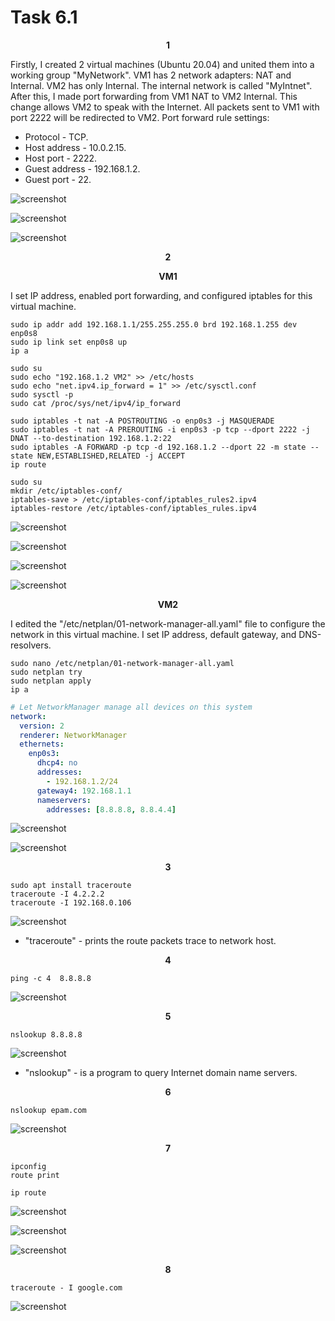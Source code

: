 # Task 6.1

<p align="center"><b>1</b></p>

Firstly, I created 2 virtual machines (Ubuntu 20.04) and united them into a working group "MyNetwork". VM1 has 2 network adapters: NAT and Internal. VM2 has only Internal. The internal network is called "MyIntnet". After this, I made port forwarding from VM1 NAT to VM2 Internal. This change allows VM2 to speak with the Internet. All packets sent to VM1 with port 2222 will be redirected to VM2. Port forward rule settings:
+ Protocol - TCP.
+ Host address - 10.0.2.15.
+ Host port - 2222.
+ Guest address - 192.168.1.2.
+ Guest port - 22.

![screenshot](screenshots/1.png)

![screenshot](screenshots/1-2.png)

![screenshot](screenshots/1-3.png)


<p align="center"><b>2</b></p>
<p align="center"><b>VM1</b></p>

I set IP address, enabled port forwarding, and configured iptables for this virtual machine.

```
sudo ip addr add 192.168.1.1/255.255.255.0 brd 192.168.1.255 dev enp0s8
sudo ip link set enp0s8 up
ip a

sudo su
sudo echo "192.168.1.2 VM2" >> /etc/hosts
sudo echo "net.ipv4.ip_forward = 1" >> /etc/sysctl.conf
sudo sysctl -p
sudo cat /proc/sys/net/ipv4/ip_forward

sudo iptables -t nat -A POSTROUTING -o enp0s3 -j MASQUERADE
sudo iptables -t nat -A PREROUTING -i enp0s3 -p tcp --dport 2222 -j DNAT --to-destination 192.168.1.2:22
sudo iptables -A FORWARD -p tcp -d 192.168.1.2 --dport 22 -m state --state NEW,ESTABLISHED,RELATED -j ACCEPT
ip route

sudo su
mkdir /etc/iptables-conf/
iptables-save > /etc/iptables-conf/iptables_rules2.ipv4
iptables-restore /etc/iptables-conf/iptables_rules.ipv4
```

![screenshot](screenshots/2.png)

![screenshot](screenshots/2-2.png)

![screenshot](screenshots/2-3.png)

![screenshot](screenshots/2-4.png)

<p align="center"><b>VM2</b></p>

I edited the "/etc/netplan/01-network-manager-all.yaml" file to configure the network in this virtual machine. I set IP address, default gateway, and DNS-resolvers.

```
sudo nano /etc/netplan/01-network-manager-all.yaml
sudo netplan try
sudo netplan apply
ip a
```

```yaml
# Let NetworkManager manage all devices on this system
network:
  version: 2
  renderer: NetworkManager
  ethernets:
    enp0s3:
      dhcp4: no
      addresses:
        - 192.168.1.2/24
      gateway4: 192.168.1.1
      nameservers:
        addresses: [8.8.8.8, 8.8.4.4]
```

![screenshot](screenshots/2-5.png)

![screenshot](screenshots/2-6.png)


<p align="center"><b>3</b></p>

```
sudo apt install traceroute
traceroute -I 4.2.2.2
traceroute -I 192.168.0.106
```

![screenshot](screenshots/3.png)

+ "traceroute" - prints the route packets trace to network host.


<p align="center"><b>4</b></p>

```
ping -c 4  8.8.8.8
```

![screenshot](screenshots/4.png)


<p align="center"><b>5</b></p>

```
nslookup 8.8.8.8
```

![screenshot](screenshots/5.png)

+ "nslookup" - is a program to query Internet domain name servers.


<p align="center"><b>6</b></p>

```
nslookup epam.com
```

![screenshot](screenshots/6.png)


<p align="center"><b>7</b></p>

```
ipconfig
route print

ip route
```

![screenshot](screenshots/7.png)

![screenshot](screenshots/7-2.png)

![screenshot](screenshots/7-3.png)


<p align="center"><b>8</b></p>

```
traceroute - I google.com
```

![screenshot](screenshots/8.png)

